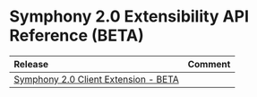 # Symphony 2.0 Extensibility API Reference \(BETA\)

| Release | Comment |
| :--- | :--- |
| [Symphony 2.0 Client Extension - BETA](../releases/sym20-0.0.1-BETA) |  |



